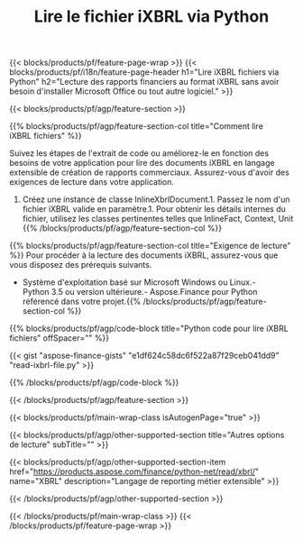 ﻿---
title: Lire le fichier iXBRL via Python
description: Exemple de code pour la lecture du fichier iXBRL. Utilisez l'exemple de code API pour lire les fichiers batch iXBRL dans les applications basées sur Python. 
url: /fr/python-net/read/ixbrl/
family: finance
platformtag: python
feature: read
informat: iXBRL
outformat: 
otherformats: 
---
{{< blocks/products/pf/feature-page-wrap >}}
{{< blocks/products/pf/i18n/feature-page-header h1="Lire iXBRL fichiers via Python" h2="Lecture des rapports financiers au format iXBRL sans avoir besoin d\'installer Microsoft Office ou tout autre logiciel." >}}

{{< blocks/products/pf/agp/feature-section >}}

{{% blocks/products/pf/agp/feature-section-col title="Comment lire iXBRL fichiers" %}}

Suivez les étapes de l'extrait de code ou améliorez-le en fonction des besoins de votre application pour lire des documents iXBRL en langage extensible de création de rapports commerciaux. Assurez-vous d'avoir des exigences de lecture dans votre application.

1. Créez une instance de classe InlineXbrlDocument.1. Passez le nom d'un fichier iXBRL valide en paramètre.1. Pour obtenir les détails internes du fichier, utilisez les classes pertinentes telles que InlineFact, Context, Unit
{{% /blocks/products/pf/agp/feature-section-col %}}

{{% blocks/products/pf/agp/feature-section-col title="Exigence de lecture" %}}
Pour procéder à la lecture des documents iXBRL, assurez-vous que vous disposez des prérequis suivants. 
- Système d'exploitation basé sur Microsoft Windows ou Linux.- Python 3.5 ou version ultérieure.- Aspose.Finance pour Python référencé dans votre projet.{{% /blocks/products/pf/agp/feature-section-col %}}

{{% blocks/products/pf/agp/code-block title="Python code pour lire iXBRL fichiers" offSpacer="" %}}

{{< gist "aspose-finance-gists" "e1df624c58dc6f522a87f29ceb041dd9" "read-ixbrl-file.py" >}}

{{% /blocks/products/pf/agp/code-block %}}

{{< /blocks/products/pf/agp/feature-section >}}

{{< blocks/products/pf/main-wrap-class isAutogenPage="true" >}}

{{< blocks/products/pf/agp/other-supported-section title="Autres options de lecture" subTitle="" >}}

{{< blocks/products/pf/agp/other-supported-section-item href="https://products.aspose.com/finance/python-net/read/xbrl/" name="XBRL" description="Langage de reporting métier extensible" >}}

{{< /blocks/products/pf/agp/other-supported-section >}}

{{< /blocks/products/pf/main-wrap-class >}}
{{< /blocks/products/pf/feature-page-wrap >}}